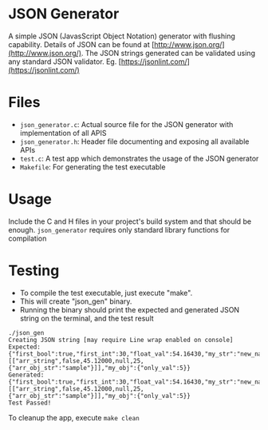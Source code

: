 # JSON Generator
A simple JSON (JavasScript Object Notation) generator with flushing capability.
Details of JSON can be found at [http://www.json.org/](http://www.json.org/).
The JSON strings generated can be validated using any standard JSON validator. Eg. [https://jsonlint.com/](https://jsonlint.com/)

# Files
- `json_generator.c`: Actual source file for the JSON generator with implementation of all APIS
- `json_generator.h`: Header file documenting and exposing all available APIs
- `test.c`: A test app which demonstrates the usage of the JSON generator
- `Makefile`: For generating the test executable

# Usage

Include the C and H files in your project's build system and that should be enough.
`json_generator` requires only standard library functions for compilation

# Testing
- To compile the test executable, just execute "make".
- This will create "json_gen" binary.
- Running the binary should print the expected and generated JSON string on the terminal, and the test result

```text
./json_gen 
Creating JSON string [may require Line wrap enabled on console]
Expected: {"first_bool":true,"first_int":30,"float_val":54.16430,"my_str":"new_name","null_obj":null,"arr":[["arr_string",false,45.12000,null,25,{"arr_obj_str":"sample"}]],"my_obj":{"only_val":5}}
Generated: {"first_bool":true,"first_int":30,"float_val":54.16430,"my_str":"new_name","null_obj":null,"arr":[["arr_string",false,45.12000,null,25,{"arr_obj_str":"sample"}]],"my_obj":{"only_val":5}}
Test Passed!
```

To cleanup the app, execute `make clean`
